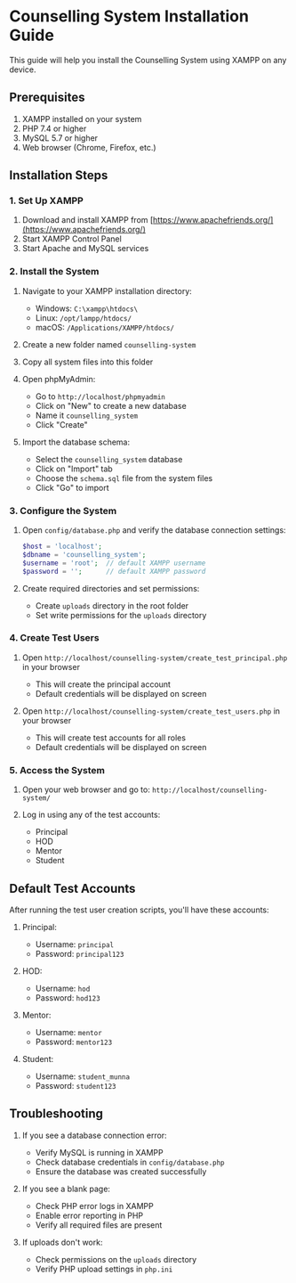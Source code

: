 # Counselling System Installation Guide

This guide will help you install the Counselling System using XAMPP on any device.

## Prerequisites

1. XAMPP installed on your system
2. PHP 7.4 or higher
3. MySQL 5.7 or higher
4. Web browser (Chrome, Firefox, etc.)

## Installation Steps

### 1. Set Up XAMPP

1. Download and install XAMPP from [https://www.apachefriends.org/](https://www.apachefriends.org/)
2. Start XAMPP Control Panel
3. Start Apache and MySQL services

### 2. Install the System

1. Navigate to your XAMPP installation directory:
   - Windows: `C:\xampp\htdocs\`
   - Linux: `/opt/lampp/htdocs/`
   - macOS: `/Applications/XAMPP/htdocs/`

2. Create a new folder named `counselling-system`

3. Copy all system files into this folder

4. Open phpMyAdmin:
   - Go to `http://localhost/phpmyadmin`
   - Click on "New" to create a new database
   - Name it `counselling_system`
   - Click "Create"

5. Import the database schema:
   - Select the `counselling_system` database
   - Click on "Import" tab
   - Choose the `schema.sql` file from the system files
   - Click "Go" to import

### 3. Configure the System

1. Open `config/database.php` and verify the database connection settings:
   ```php
   $host = 'localhost';
   $dbname = 'counselling_system';
   $username = 'root';  // default XAMPP username
   $password = '';      // default XAMPP password
   ```

2. Create required directories and set permissions:
   - Create `uploads` directory in the root folder
   - Set write permissions for the `uploads` directory

### 4. Create Test Users

1. Open `http://localhost/counselling-system/create_test_principal.php` in your browser
   - This will create the principal account
   - Default credentials will be displayed on screen

2. Open `http://localhost/counselling-system/create_test_users.php` in your browser
   - This will create test accounts for all roles
   - Default credentials will be displayed on screen

### 5. Access the System

1. Open your web browser and go to:
   `http://localhost/counselling-system/`

2. Log in using any of the test accounts:
   - Principal
   - HOD
   - Mentor
   - Student

## Default Test Accounts

After running the test user creation scripts, you'll have these accounts:

1. Principal:
   - Username: `principal`
   - Password: `principal123`

2. HOD:
   - Username: `hod`
   - Password: `hod123`

3. Mentor:
   - Username: `mentor`
   - Password: `mentor123`

4. Student:
   - Username: `student_munna`
   - Password: `student123`

## Troubleshooting

1. If you see a database connection error:
   - Verify MySQL is running in XAMPP
   - Check database credentials in `config/database.php`
   - Ensure the database was created successfully

2. If you see a blank page:
   - Check PHP error logs in XAMPP
   - Enable error reporting in PHP
   - Verify all required files are present

3. If uploads don't work:
   - Check permissions on the `uploads` directory
   - Verify PHP upload settings in `php.ini`
